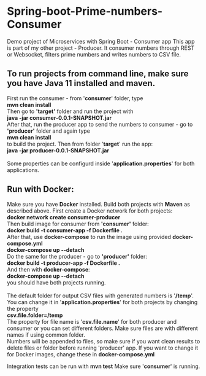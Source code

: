 # Spring-boot-Prime-numbers-Consumer
Demo project of Microservices with Spring Boot - Consumer app
This app is part of my other project - Producer. It consumer numbers through REST or Websocket, filters prime numbers and writes numbers to CSV file.

## To run projects from command line, make sure you have Java 11 installed and maven. <br/>
First run the consumer - from '**consumer**' folder, type<br/>
**mvn clean install**<br/>
Then go to **'target'** folder and run the project with<br/>
**java -jar consumer-0.0.1-SNAPSHOT.jar**<br/>
After that, run the producer app to send the numbers to consumer - go to **'producer'** folder and again type<br/>
**mvn clean install**<br/>
to build the project. Then from folder '**target**' run the app:<br/>
**java -jar producer-0.0.1-SNAPSHOT.jar**<br/>
<br/>
Some properties can be configurd inside '**application.properties**' for both applications.

## Run with Docker:<br/>
Make sure you have **Docker** installed. Build both projects with **Maven** as described above. First create a Docker network for both projects:<br/>
**docker network create consumer-producer**<br/>
Then build image for consumer from **'consumer'** folder:<br/>
**docker build -t consumer-app -f Dockerfile .**<br/>
After that, use **docker-compose** to run the image using provided **docker-compose.yml**<br/>
**docker-compose up --detach**<br/>
Do the same for the producer - go to **'producer'** folder:<br/>
**docker build -t producer-app -f Dockerfile .**<br/>
And then with **docker-compose**:<br/>
**docker-compose up --detach**<br/>
you should have both projects running.<br/>
<br/>
The default folder for output CSV files with generated numbers is '**/temp**'. You can change it in '**application.properties**' for both projects by changing the property<br/>
**csv.file.folder=/temp**<br/>
The property for file name is '**csv.file.name**' for both producer and consumer or you can set different folders. Make sure files are with different names if using common folder.<br/>
Numbers will be appended to files, so make sure if you want clean results to delete files or folder before running 'producer' app.
If you want to change it for Docker images, change these in **docker-compose.yml**

Integration tests can be run with
**mvn test**
Make sure '**consumer**' is running.
